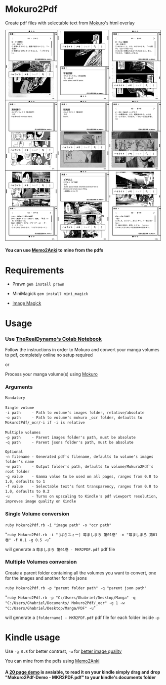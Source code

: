 # Mokuro2Pdf
Create pdf files with selectable text from [Mokuro](https://github.com/kha-white/mokuro)'s html overlay

<img src="img/Mokuro2Pdf on Kindle.png" width=auto heigth=auto>

#### You can use [Memo2Anki](https://github.com/Kartoffel0/Memo2Anki) to mine from the pdfs

# Requirements
- Prawn `gem install prawn`
- MiniMagick `gem install mini_magick`

- [Image Magick](https://imagemagick.org/script/download.php)

# Usage
### Use [TheRealDynamo's Colab Notebook](https://colab.research.google.com/drive/1sxjIyupBhCBpHHZZk6CPrZ61noeJO-8o?usp=sharing) 
Follow the instructions in order to Mokuro and convert your manga volumes to pdf, completely online no setup required

or

Process your manga volume(s) using [Mokuro](https://github.com/kha-white/mokuro)

### Arguments
```
Mandatory

Single volume
-i path     - Path to volume's images folder, relative/absolute
-o path     - Path to volume's mokuro _ocr folder, defaults to Mokuro2Pdf/_ocr/-i if -i is relative

Multiple volumes
-p path     - Parent images folder's path, must be absolute
-q path     - Parent jsons folder's path, must be absolute
```

```
Optional
-n filename - Generated pdf's filename, defaults to volume's images folder's name
-w path     - Output folder's path, defaults to volume/Mokuro2Pdf's root folder
-g value    - Gamma value to be used on all pages, ranges from 0.0 to 1.0, defaults to 1
-f value    - Selectable text's font transparency, ranges from 0.0 to 1.0, defaults to 0.2
-u          - Turns on upscaling to Kindle's pdf viewport resolution, improves image quality on Kindle
```

### Single Volume conversion
`ruby Mokuro2Pdf.rb -i "image path" -o "ocr path"`

"`ruby Mokuro2Pdf.rb -i "[ばらスィー] 苺ましまろ 第01巻" -n "苺ましまろ 第01巻" -f 0.1 -g 0.5 -u`"

will generate a `苺ましまろ 第01巻 - MKR2PDF.pdf` pdf file

### Multiple Volumes conversion
Create a parent folder containing all the volumes you want to convert, one for the images and another for the jsons

`ruby Mokuro2Pdf.rb -p "parent folder path" -q "parent json path"`

"`ruby Mokuro2Pdf.rb -p "C:/Users/Ghabriel/Desktop/Manga" -q "C:/Users/Ghabriel/Documents/
Mokuro2Pdf/_ocr" -g 1 -w "C:/Users/Ghabriel/Desktop/Manga/PDF" -u`"

will generate a `[foldername] - MKR2PDF.pdf` pdf file for each folder inside `-p`

# Kindle usage
Use `-g 0.8` for better contrast, `-u` for [better image quality](https://github.com/Kartoffel0/Mokuro2Pdf/blob/master/img/upscale_demo.png)

You can mine from the pdfs using [Memo2Anki](https://github.com/Kartoffel0/Memo2Anki)

#### A [20 page demo](https://github.com/Kartoffel0/Mokuro2Pdf/blob/master/Mokuro2Pdf-Demo%20-%20MKR2PDF.pdf) is avaiable, to read it on your kindle simply drag and drop "Mokuro2Pdf-Demo - MKR2PDF.pdf" to your kindle's documents folder
